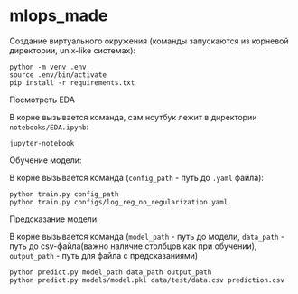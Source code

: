 # mlops_made
Создание виртуального окружения (команды запускаются из корневой директории, unix-like системах):
~~~
python -m venv .env
source .env/bin/activate
pip install -r requirements.txt
~~~
Посмотреть EDA 

В корне вызывается команда, сам ноутбук лежит в директории `notebooks/EDA.ipynb`:
```
jupyter-notebook
```

Обучение модели:

В корне вызывается команда (`config_path` - путь до `.yaml` файла):
~~~
python train.py config_path
python train.py configs/log_reg_no_regularization.yaml
~~~

Предсказание модели:

В корне вызывается команда (`model_path` - путь до модели, `data_path` - путь до csv-файла(важно наличие столбцов как при обучении),
`output_path` - путь для файла с предсказаниями)
~~~
python predict.py model_path data_path output_path
python predict.py models/model.pkl data/test/data.csv prediction.csv
~~~